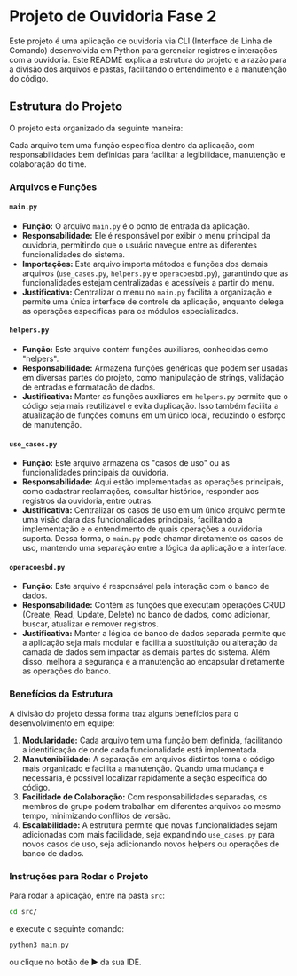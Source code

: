 # Projeto de Ouvidoria Fase 2

Este projeto é uma aplicação de ouvidoria via CLI (Interface de Linha de Comando) desenvolvida em Python para gerenciar registros e interações com a ouvidoria. Este README explica a estrutura do projeto e a razão para a divisão dos arquivos e pastas, facilitando o entendimento e a manutenção do código.

## Estrutura do Projeto

O projeto está organizado da seguinte maneira:


Cada arquivo tem uma função específica dentro da aplicação, com responsabilidades bem definidas para facilitar a legibilidade, manutenção e colaboração do time.

### Arquivos e Funções

#### `main.py`
- **Função:** O arquivo `main.py` é o ponto de entrada da aplicação. 
- **Responsabilidade:** Ele é responsável por exibir o menu principal da ouvidoria, permitindo que o usuário navegue entre as diferentes funcionalidades do sistema.
- **Importações:** Este arquivo importa métodos e funções dos demais arquivos (`use_cases.py`, `helpers.py` e `operacoesbd.py`), garantindo que as funcionalidades estejam centralizadas e acessíveis a partir do menu.
- **Justificativa:** Centralizar o menu no `main.py` facilita a organização e permite uma única interface de controle da aplicação, enquanto delega as operações específicas para os módulos especializados.

#### `helpers.py`
- **Função:** Este arquivo contém funções auxiliares, conhecidas como "helpers".
- **Responsabilidade:** Armazena funções genéricas que podem ser usadas em diversas partes do projeto, como manipulação de strings, validação de entradas e formatação de dados.
- **Justificativa:** Manter as funções auxiliares em `helpers.py` permite que o código seja mais reutilizável e evita duplicação. Isso também facilita a atualização de funções comuns em um único local, reduzindo o esforço de manutenção.

#### `use_cases.py`
- **Função:** Este arquivo armazena os "casos de uso" ou as funcionalidades principais da ouvidoria.
- **Responsabilidade:** Aqui estão implementadas as operações principais, como cadastrar reclamações, consultar histórico, responder aos registros da ouvidoria, entre outras.
- **Justificativa:** Centralizar os casos de uso em um único arquivo permite uma visão clara das funcionalidades principais, facilitando a implementação e o entendimento de quais operações a ouvidoria suporta. Dessa forma, o `main.py` pode chamar diretamente os casos de uso, mantendo uma separação entre a lógica da aplicação e a interface.

#### `operacoesbd.py`
- **Função:** Este arquivo é responsável pela interação com o banco de dados.
- **Responsabilidade:** Contém as funções que executam operações CRUD (Create, Read, Update, Delete) no banco de dados, como adicionar, buscar, atualizar e remover registros.
- **Justificativa:** Manter a lógica de banco de dados separada permite que a aplicação seja mais modular e facilita a substituição ou alteração da camada de dados sem impactar as demais partes do sistema. Além disso, melhora a segurança e a manutenção ao encapsular diretamente as operações do banco.

### Benefícios da Estrutura

A divisão do projeto dessa forma traz alguns benefícios para o desenvolvimento em equipe:

1. **Modularidade:** Cada arquivo tem uma função bem definida, facilitando a identificação de onde cada funcionalidade está implementada.
2. **Manutenibilidade:** A separação em arquivos distintos torna o código mais organizado e facilita a manutenção. Quando uma mudança é necessária, é possível localizar rapidamente a seção específica do código.
3. **Facilidade de Colaboração:** Com responsabilidades separadas, os membros do grupo podem trabalhar em diferentes arquivos ao mesmo tempo, minimizando conflitos de versão.
4. **Escalabilidade:** A estrutura permite que novas funcionalidades sejam adicionadas com mais facilidade, seja expandindo `use_cases.py` para novos casos de uso, seja adicionando novos helpers ou operações de banco de dados.

### Instruções para Rodar o Projeto

Para rodar a aplicação, entre na pasta `src`:

```bash
cd src/
```

e execute o seguinte comando:
```bash
python3 main.py
```

ou clique no botão de ▶️ da sua IDE.

